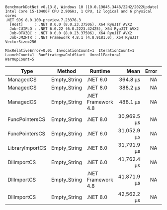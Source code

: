 ```

BenchmarkDotNet v0.13.8, Windows 10 (10.0.19045.3448/22H2/2022Update)
Intel Core i5-10400F CPU 2.90GHz, 1 CPU, 12 logical and 6 physical cores
.NET SDK 8.0.100-preview.7.23376.3
  [Host]     : .NET 8.0.0 (8.0.23.37506), X64 RyuJIT AVX2
  Job-CUIPLO : .NET 6.0.22 (6.0.2223.42425), X64 RyuJIT AVX2
  Job-OTXZQC : .NET 8.0.0 (8.0.23.37506), X64 RyuJIT AVX2
  Job-JMZHTR : .NET Framework 4.8.1 (4.8.9181.0), X64 RyuJIT VectorSize=256

MaxRelativeError=0.01  InvocationCount=1  IterationCount=1  
LaunchCount=1  RunStrategy=ColdStart  UnrollFactor=1  
WarmupCount=5  

```
| Type            | Method       | Runtime            | Mean        | Error | Median      | Min         | Max         | Allocated |
|---------------- |------------- |------------------- |------------:|------:|------------:|------------:|------------:|----------:|
| ManagedCS       | Empty_String | .NET 6.0           |    364.8 μs |    NA |    364.8 μs |    364.8 μs |    364.8 μs |     640 B |
| ManagedCS       | Empty_String | .NET 8.0           |    388.2 μs |    NA |    388.2 μs |    388.2 μs |    388.2 μs |     400 B |
| ManagedCS       | Empty_String | .NET Framework 4.8 |    488.1 μs |    NA |    488.1 μs |    488.1 μs |    488.1 μs |         - |
| FuncPointersCS  | Empty_String | .NET 8.0           | 30,969.5 μs |    NA | 30,969.5 μs | 30,969.5 μs | 30,969.5 μs |     448 B |
| FuncPointersCS  | Empty_String | .NET 6.0           | 31,052.9 μs |    NA | 31,052.9 μs | 31,052.9 μs | 31,052.9 μs |     688 B |
| LibraryImportCS | Empty_String | .NET 8.0           | 31,791.9 μs |    NA | 31,791.9 μs | 31,791.9 μs | 31,791.9 μs |     400 B |
| DllImportCS     | Empty_String | .NET 6.0           | 41,762.4 μs |    NA | 41,762.4 μs | 41,762.4 μs | 41,762.4 μs |     640 B |
| DllImportCS     | Empty_String | .NET Framework 4.8 | 41,871.9 μs |    NA | 41,871.9 μs | 41,871.9 μs | 41,871.9 μs |         - |
| DllImportCS     | Empty_String | .NET 8.0           | 42,562.2 μs |    NA | 42,562.2 μs | 42,562.2 μs | 42,562.2 μs |     400 B |
